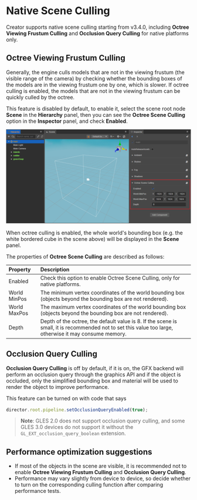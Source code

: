 # Native Scene Culling

Creator supports native scene culling starting from v3.4.0, including **Octree Viewing Frustum Culling** and **Occlusion Query Culling** for native platforms only.

## Octree Viewing Frustum Culling

Generally, the engine culls models that are not in the viewing frustum (the visible range of the camera) by checking whether the bounding boxes of the models are in the viewing frustum one by one, which is slower. If octree culling is enabled, the models that are not in the viewing frustum can be quickly culled by the octree.

This feature is disabled by default, to enable it, select the scene root node **Scene** in the **Hierarchy** panel, then you can see the **Octree Scene Culling** option in the **Inspector** panel, and check **Enabled**.

![octree scene culling](./native-scene-culling/octree-scene-culling.png)

When octree culling is enabled, the whole world's bounding box (e.g. the white bordered cube in the scene above) will be displayed in the **Scene** panel.

The properties of **Octree Scene Culling** are described as follows:

| Property | Description |
| :-- | :-- |
| Enabled      | Check this option to enable Octree Scene Culling, only for native platforms. |
| World MinPos | The minimum vertex coordinates of the world bounding box (objects beyond the bounding box are not rendered). |
| World MaxPos | The maximum vertex coordinates of the world bounding box (objects beyond the bounding box are not rendered). |
| Depth        | Depth of the octree, the default value is 8. If the scene is small, it is recommended not to set this value too large, otherwise it may consume memory. |

## Occlusion Query Culling

**Occlusion Query Culling** is off by default, if it is on, the GFX backend will perform an occlusion query through the graphics API and if the object is occluded, only the simplified bounding box and material will be used to render the object to improve performance.

This feature can be turned on with code that says

```ts
director.root.pipeline.setOcclusionQueryEnabled(true);
```

> **Note**: GLES 2.0 does not support occlusion query culling, and some GLES 3.0 devices do not support it without the `GL_EXT_occlusion_query_boolean` extension.

## Performance optimization suggestions

- If most of the objects in the scene are visible, it is recommended not to enable **Octree Viewing Frustum Culling** and **Occlusion Query Culling**.
- Performance may vary slightly from device to device, so decide whether to turn on the corresponding culling function after comparing performance tests.
